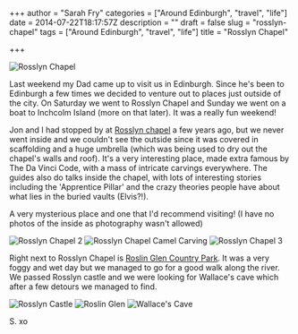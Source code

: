+++
author = "Sarah Fry"
categories = ["Around Edinburgh", "travel", "life"]
date = 2014-07-22T18:17:57Z
description = ""
draft = false
slug = "rosslyn-chapel"
tags = ["Around Edinburgh", "travel", "life"]
title = "Rosslyn Chapel"

+++


![Rosslyn Chapel](/content/images/2014/Jul/IMG_1721-copy.jpg)

Last weekend my Dad came up to visit us in Edinburgh. Since he's been to Edinburgh a few times we decided to venture out to places just outside of the city. On Saturday we went to Rosslyn Chapel and Sunday we went on a boat to Inchcolm Island (more on that later). It was a really fun weekend!

Jon and I had stopped by at [Rosslyn chapel](http://www.rosslynchapel.org.uk/) a few years ago, but we never went inside and we couldn't see the outside since it was covered in scaffolding and a huge umbrella (which was being used to dry out the chapel's walls and roof). It's a very interesting place, made extra famous by The Da Vinci Code, with a mass of intricate carvings everywhere. The guides also do talks inside the chapel, with lots of interesting stories including the 'Apprentice Pillar' and the crazy theories people have about what lies in the buried vaults (Elvis?!).

A very mysterious place and one that I'd recommend visiting! (I have no photos of the inside as photography wasn't allowed)

![Rosslyn Chapel 2](/content/images/2014/Jul/IMG_1724-copy.jpg)
![Rosslyn Chapel Camel Carving](/content/images/2014/Jul/IMG_1726-copy.jpg)
![Rosslyn Chapel 3](/content/images/2014/Jul/IMG_1731-copy.jpg)

Right next to Rosslyn Chapel is [Roslin Glen Country Park](http://www.midlothian.gov.uk/info/200144/roslin_glen_country_park). It was a very foggy and wet day but we managed to go for a good walk along the river. We passed Rosslyn castle and we were looking for Wallace's cave which after a few detours we managed to find.

![Rosslyn Castle](/content/images/2014/Jul/IMG_1733-copy.jpg)
![Roslin Glen](/content/images/2014/Jul/IMG_1739-copy.jpg)
![Wallace's Cave](/content/images/2014/Jul/IMG_1740-copy.jpg)

S. xo

